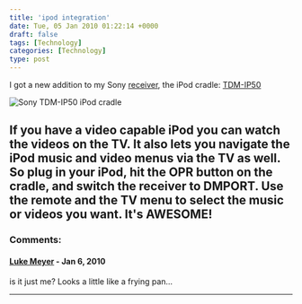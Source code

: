 ```yaml
---
title: 'ipod integration'
date: Tue, 05 Jan 2010 01:22:14 +0000
draft: false
tags: [Technology]
categories: [Technology]
type: post
---
```


I got a new addition to my Sony [receiver](http://zeusville.wordpress.com/2009/12/30/new-receiver/), the iPod cradle: [TDM-IP50](http://www.amazon.com/Sony-Digital-Cradle-Players-TDM-iP50/dp/B001JEOS4U/ref=sr_1_1?ie=UTF8&s=electronics&qid=1262654116&sr=8-1)

![Sony TDM-IP50 iPod cradle](http://ecx.images-amazon.com/images/I/31P%2B1o8fqvL._SL500_AA280_.jpg "Sony TDM-IP50 iPod cradle")

If you have a video capable iPod you can watch the videos on the TV. It also lets you navigate the iPod music and video menus via the TV as well. So plug in your iPod, hit the OPR button on the cradle, and switch the receiver to DMPORT. Use the remote and the TV menu to select the music or videos you want. It's AWESOME!
---
### Comments:
#### [Luke Meyer]( "sosiouxme@gmail.com") - <time datetime="2010-01-09 17:09:09">Jan 6, 2010</time>

is it just me? Looks a little like a frying pan...
<hr />
